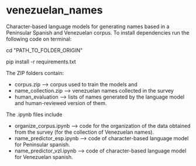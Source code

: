 # venezuelan_names
Character-based language models for generating names based in a Peninsular Spanish and Venezuelan corpus. To install dependencies run the following code on terminal:

cd "PATH_TO_FOLDER_ORIGIN"

pip install -r requirements.txt

The ZIP folders contain: 
* corpus.zip --> corpus used to train the models and 
* name_collection.zip --> venezuelan names collected in the survey
* human_evaluation --> lists of names generated by the language model and human-reviewed version of them. 

The .ipynb files include
* organize_corpus.ipynb --> code for the organization of the data obtained from the survey (for the collection of Venezuelan names).
*  name_predictor_esp.ipynb --> code of character-based language model for Peninsular spanish.
*  name_predictor_vzl.ipynb --> code of character-based language model for Venezuelan spanish.
